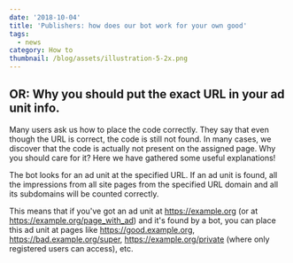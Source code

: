 ```yaml
---
date: '2018-10-04'
title: 'Publishers: how does our bot work for your own good'
tags:
  - news
category: How to
thumbnail: /blog/assets/illustration-5-2x.png
---
```

## OR: Why you should put the exact URL in your ad unit info.

Many users ask us how to place the code correctly. They say that even though the URL is correct, the code is still not found. In many cases, we discover that the code is actually not present on the assigned page. Why you should care for it? Here we have gathered some useful explanations!

The bot looks for an ad unit at the specified URL. If an ad unit is found, all the impressions from all site pages from the specified URL domain and all its subdomains will be counted correctly. 

This means that if you've got an ad unit at https://example.org (or at https://example.org/page_with_ad) and it's found by a bot, you can place this ad unit at pages like <https://good.example.org>, <https://bad.example.org/super>, <https://example.org/private> (where only registered users can access), etc.
